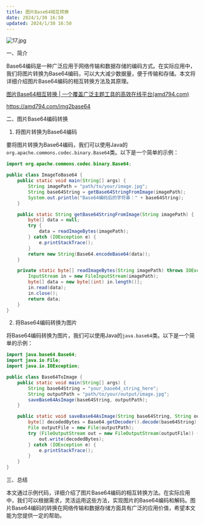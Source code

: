 ```yaml
---
title: 图片Base64相互转换
date: 2024/1/30 16:50
updated: 2024/1/30 16:50
---
```



![17.jpg](https://p1-juejin.byteimg.com/tos-cn-i-k3u1fbpfcp/650cce846b9447e19b70822ffdf90d7f~tplv-k3u1fbpfcp-jj-mark:0:0:0:0:q75.image#?w=1024&h=1024&s=170678&e=jpg&b=3d2d1f)

一、简介

Base64编码是一种广泛应用于网络传输和数据存储的编码方式。在实际应用中，我们将图片转换为Base64编码，可以大大减少数据量，便于传输和存储。本文将详细介绍图片Base64编码的相互转换方法及其原理。

[图片Base64相互转换 | 一个覆盖广泛主题工具的高效在线平台(amd794.com)](https://amd794.com/img2base64)

https://amd794.com/img2base64

二、图片Base64编码转换

1. 将图片转换为Base64编码

要将图片转换为Base64编码，我们可以使用Java的`org.apache.commons.codec.binary.Base64`类。以下是一个简单的示例：

```java
import org.apache.commons.codec.binary.Base64;

public class ImageToBase64 {
    public static void main(String[] args) {
        String imagePath = "path/to/your/image.jpg";
        String base64String = getBase64StringFromImage(imagePath);
        System.out.println("Base64编码后的字符串：" + base64String);
    }

    public static String getBase64StringFromImage(String imagePath) {
        byte[] data = null;
        try {
            data = readImageBytes(imagePath);
        } catch (IOException e) {
            e.printStackTrace();
        }
        return new String(Base64.encodeBase64(data));
    }

    private static byte[] readImageBytes(String imagePath) throws IOException {
        InputStream in = new FileInputStream(imagePath);
        byte[] data = new byte[(int) in.length()];
        in.read(data);
        in.close();
        return data;
    }
}
```

2. 将Base64编码转换为图片

将Base64编码转换为图片，我们可以使用Java的`java.base64`类。以下是一个简单的示例：

```java
import java.base64.Base64;
import java.io.File;
import java.io.IOException;

public class Base64ToImage {
    public static void main(String[] args) {
        String base64String = "your_base64_string_here";
        String outputPath = "path/to/your/output/image.jpg";
        saveBase64AsImage(base64String, outputPath);
    }

    public static void saveBase64AsImage(String base64String, String outputPath) {
        byte[] decodedBytes = Base64.getDecoder().decode(base64String);
        File outputFile = new File(outputPath);
        try (FileOutputStream out = new FileOutputStream(outputFile)) {
            out.write(decodedBytes);
        } catch (IOException e) {
            e.printStackTrace();
        }
    }
}
```

三、总结

本文通过示例代码，详细介绍了图片Base64编码的相互转换方法。在实际应用中，我们可以根据需求，灵活运用这些方法，实现图片的Base64编码和解码。图片Base64编码的转换在网络传输和数据存储方面具有广泛的应用价值，希望本文能为您提供一定的帮助。
